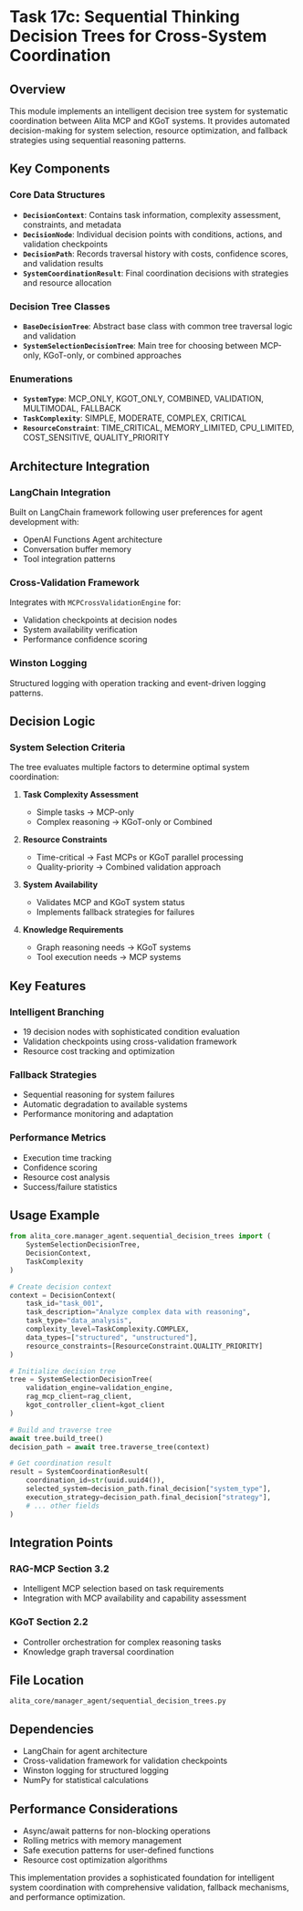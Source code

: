 # Task 17c: Sequential Thinking Decision Trees for Cross-System Coordination

## Overview
This module implements an intelligent decision tree system for systematic coordination between Alita MCP and KGoT systems. It provides automated decision-making for system selection, resource optimization, and fallback strategies using sequential reasoning patterns.

## Key Components

### Core Data Structures
- **`DecisionContext`**: Contains task information, complexity assessment, constraints, and metadata
- **`DecisionNode`**: Individual decision points with conditions, actions, and validation checkpoints
- **`DecisionPath`**: Records traversal history with costs, confidence scores, and validation results
- **`SystemCoordinationResult`**: Final coordination decisions with strategies and resource allocation

### Decision Tree Classes
- **`BaseDecisionTree`**: Abstract base class with common tree traversal logic and validation
- **`SystemSelectionDecisionTree`**: Main tree for choosing between MCP-only, KGoT-only, or combined approaches

### Enumerations
- **`SystemType`**: MCP_ONLY, KGOT_ONLY, COMBINED, VALIDATION, MULTIMODAL, FALLBACK
- **`TaskComplexity`**: SIMPLE, MODERATE, COMPLEX, CRITICAL
- **`ResourceConstraint`**: TIME_CRITICAL, MEMORY_LIMITED, CPU_LIMITED, COST_SENSITIVE, QUALITY_PRIORITY

## Architecture Integration

### LangChain Integration
Built on LangChain framework following user preferences for agent development with:
- OpenAI Functions Agent architecture
- Conversation buffer memory
- Tool integration patterns

### Cross-Validation Framework
Integrates with `MCPCrossValidationEngine` for:
- Validation checkpoints at decision nodes
- System availability verification
- Performance confidence scoring

### Winston Logging
Structured logging with operation tracking and event-driven logging patterns.

## Decision Logic

### System Selection Criteria
The tree evaluates multiple factors to determine optimal system coordination:

1. **Task Complexity Assessment**
   - Simple tasks → MCP-only
   - Complex reasoning → KGoT-only or Combined

2. **Resource Constraints**
   - Time-critical → Fast MCPs or KGoT parallel processing
   - Quality-priority → Combined validation approach

3. **System Availability**
   - Validates MCP and KGoT system status
   - Implements fallback strategies for failures

4. **Knowledge Requirements**
   - Graph reasoning needs → KGoT systems
   - Tool execution needs → MCP systems

## Key Features

### Intelligent Branching
- 19 decision nodes with sophisticated condition evaluation
- Validation checkpoints using cross-validation framework
- Resource cost tracking and optimization

### Fallback Strategies
- Sequential reasoning for system failures
- Automatic degradation to available systems
- Performance monitoring and adaptation

### Performance Metrics
- Execution time tracking
- Confidence scoring
- Resource cost analysis
- Success/failure statistics

## Usage Example

```python
from alita_core.manager_agent.sequential_decision_trees import (
    SystemSelectionDecisionTree,
    DecisionContext,
    TaskComplexity
)

# Create decision context
context = DecisionContext(
    task_id="task_001",
    task_description="Analyze complex data with reasoning",
    task_type="data_analysis",
    complexity_level=TaskComplexity.COMPLEX,
    data_types=["structured", "unstructured"],
    resource_constraints=[ResourceConstraint.QUALITY_PRIORITY]
)

# Initialize decision tree
tree = SystemSelectionDecisionTree(
    validation_engine=validation_engine,
    rag_mcp_client=rag_client,
    kgot_controller_client=kgot_client
)

# Build and traverse tree
await tree.build_tree()
decision_path = await tree.traverse_tree(context)

# Get coordination result
result = SystemCoordinationResult(
    coordination_id=str(uuid.uuid4()),
    selected_system=decision_path.final_decision["system_type"],
    execution_strategy=decision_path.final_decision["strategy"],
    # ... other fields
)
```

## Integration Points

### RAG-MCP Section 3.2
- Intelligent MCP selection based on task requirements
- Integration with MCP availability and capability assessment

### KGoT Section 2.2
- Controller orchestration for complex reasoning tasks
- Knowledge graph traversal coordination

## File Location
```
alita_core/manager_agent/sequential_decision_trees.py
```

## Dependencies
- LangChain for agent architecture
- Cross-validation framework for validation checkpoints
- Winston logging for structured logging
- NumPy for statistical calculations

## Performance Considerations
- Async/await patterns for non-blocking operations
- Rolling metrics with memory management
- Safe execution patterns for user-defined functions
- Resource cost optimization algorithms

This implementation provides a sophisticated foundation for intelligent system coordination with comprehensive validation, fallback mechanisms, and performance optimization. 